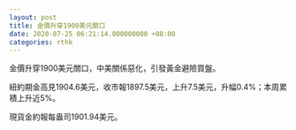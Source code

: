 ```yaml
---
layout: post
title: 金價升穿1900美元關口
date: 2020-07-25 06:21:14.000000000 +08:00
categories: rthk
---
```


金價升穿1900美元關口，中美關係惡化，引發黃金避險買盤。

紐約期金高見1904.6美元，收市報1897.5美元，上升7.5美元，升幅0.4%；本周累積上升近5%。

現貨金約報每盎司1901.94美元。
